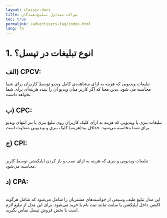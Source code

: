 ```yaml
---
layout: classic-docs
title: سوالات متداول تبلیغ‌دهندگان
toc: true
permalink: /advertisers-faq/index.html
lang: fa
---
```

# 1.	انوع تبلیغات در تپسل؟

## الف) CPCV:

تبلیغات ویدیویی که هزینه به ازای مشاهده‌ی کامل ویدیو توسط کاربران برای شما محاسبه می شود. بدین معنا که اگر کاربر میان ویدیو آن را ببندد هزینه‌ای برای شما نخواهد داشت.

## ب) CPC:

تبلیغات بنری یا ویدیویی که هزینه به ازای کلیک کاربران روی تبلیغ بنری یا بنز انتهای ویدیو برای شما محاسبه می‌شود. حداقل بید(هزینه) کلیک بنری و ویدیویی متفاوت است.

## ج) CPI:

\
 تبلیغات ویدیویی و بنری که هزینه به ازای نصب و باز کردن اپلیکیشن توسط کاربر محاسبه می‌شود.

## د) CPA:

\
این مدل تبلیغ طیف وسیعی از خواسته‌های مشتریان را شامل می‌شود که شامل هرگونه اکشن داخل اپلیکشن یا سایت مانند ثبت نام یا خرید می‌شود. برای این مدل از تبلیغ لازم است با بخش فروش تپسل تماس بگیرید.
